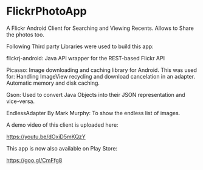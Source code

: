 # FlickrPhotoApp
A Flickr Android Client for Searching and Viewing Recents. Allows to Share the photos too.

Following Third party Libraries were used to build this app:

flickrj-android: Java API wrapper for the REST-based Flickr API

Picasso: Image downloading and caching library for Android. This was used for:
  Handling ImageView recycling and download cancelation in an adapter.
  Automatic memory and disk caching.
  
Gson: Used to convert Java Objects into their JSON representation and vice-versa.

EndlessAdapter By Mark Murphy: To show the endless list of images.

A demo video of this client is uploaded here:

https://youtu.be/dOxiD5mKQzY

This app is now also available on Play Store:

https://goo.gl/CmFfg8
